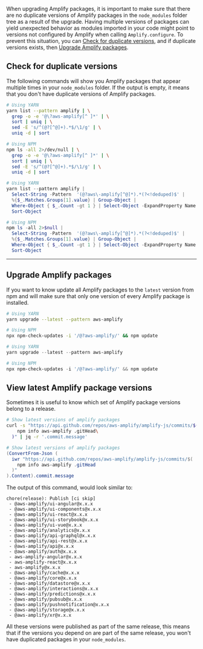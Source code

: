 When upgrading Amplify packages, it is important to make sure that there are no duplicate versions of Amplify packages in the `node_modules` folder tree as a result of the upgrade. Having multiple versions of packages can yield unexpected behavior as modules imported in your code might point to versions not configured by Amplify when calling `Amplify.configure`. To prevent this situation, you can [Check for duplicate versions](#check-for-duplicate-versions), and if duplicate versions exists, then [Upgrade Amplify packages](#upgrade-amplify-packages).

## Check for duplicate versions

The following commands will show you Amplify packages that appear multiple times in your `node_modules` folder. If the output is empty, it means that you don't have duplicate versions of Amplify packages.

<amplify-block-switcher>

<amplify-block name="Mac and Linux">

```sh
# Using YARN
yarn list --pattern amplify | \
  grep -o -e '@\?aws-amplify[^ ]*' | \
  sort | uniq | \
  sed -E 's/^(@?[^@]+).*$/\1/g' | \
  uniq -d | sort
```

```sh
# Using NPM
npm ls -all 2>/dev/null | \
  grep -o -e '@\?aws-amplify[^ ]*' | \
  sort | uniq | \
  sed -E 's/^(@?[^@]+).*$/\1/g' | \
  uniq -d | sort
```

</amplify-block>

<amplify-block name="Windows (PowerShell)">

```powershell
# Using YARN
yarn list --pattern amplify |
  Select-String -Pattern  '(@?aws\-amplify[^@]*).*(?<!deduped)$' | 
  %{$_.Matches.Groups[1].value} | Group-Object | 
  Where-Object { $_.Count -gt 1 } | Select-Object -ExpandProperty Name |
  Sort-Object
```

```powershell
# Using NPM
npm ls -all 2>$null |
  Select-String -Pattern  '(@?aws\-amplify[^@]*).*(?<!deduped)$' | 
  %{$_.Matches.Groups[1].value} | Group-Object | 
  Where-Object { $_.Count -gt 1 } | Select-Object -ExpandProperty Name |
  Sort-Object
```


</amplify-block>

</amplify-block-switcher>

---

## Upgrade Amplify packages

If you want to know update all Amplify packages to the `latest` version from npm and will make sure that only one version of every Amplify package is installed.

<amplify-block-switcher>

<amplify-block name="Mac and Linux">

```sh
# Using YARN
yarn upgrade --latest --pattern aws-amplify
```

```sh
# Using NPM
npx npm-check-updates -i '/@?aws-amplify/' && npm update
```

</amplify-block>

<amplify-block name="Windows (PowerShell)">

```powershell
# Using YARN
yarn upgrade --latest --pattern aws-amplify
```

```powershell
# Using NPM
npx npm-check-updates -i '/@?aws-amplify/' && npm update
```

</amplify-block>

</amplify-block-switcher>

## View latest Amplify package versions

Sometimes it is useful to know which set of Amplify package versions belong to a release.

<amplify-block-switcher>

<amplify-block name="Mac and Linux">

```sh
# Show latest versions of amplify packages
curl -s "https://api.github.com/repos/aws-amplify/amplify-js/commits/$(\
    npm info aws-amplify .gitHead\
  )" | jq -r '.commit.message'
```

</amplify-block>

<amplify-block name="Windows (PowerShell)">

```powershell
# Show latest versions of amplify packages
(ConvertFrom-Json (
  iwr "https://api.github.com/repos/aws-amplify/amplify-js/commits/$(
    npm info aws-amplify .gitHead
  )"
).Content).commit.message
```

</amplify-block>

</amplify-block-switcher>

The output of this command, would look similar to:

```
chore(release): Publish [ci skip] 
 - @aws-amplify/ui-angular@x.x.x
 - @aws-amplify/ui-components@x.x.x
 - @aws-amplify/ui-react@x.x.x
 - @aws-amplify/ui-storybook@x.x.x
 - @aws-amplify/ui-vue@x.x.x
 - @aws-amplify/analytics@x.x.x
 - @aws-amplify/api-graphql@x.x.x
 - @aws-amplify/api-rest@x.x.x
 - @aws-amplify/api@x.x.x
 - @aws-amplify/auth@x.x.x
 - aws-amplify-angular@x.x.x
 - aws-amplify-react@x.x.x
 - aws-amplify@x.x.x
 - @aws-amplify/cache@x.x.x
 - @aws-amplify/core@x.x.x
 - @aws-amplify/datastore@x.x.x
 - @aws-amplify/interactions@x.x.x
 - @aws-amplify/predictions@x.x.x
 - @aws-amplify/pubsub@x.x.x
 - @aws-amplify/pushnotification@x.x.x
 - @aws-amplify/storage@x.x.x
 - @aws-amplify/xr@x.x.x
```

All these versions were published as part of the same release, this means that if the versions you depend on are part of the same release, you won't have duplicated packages in your `node_modules`.
